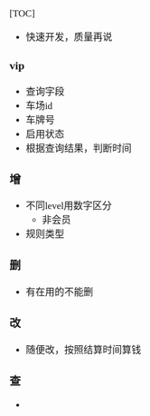 <span  style="font-family: Simsun,serif; font-size: 17px; ">

[TOC]

- 快速开发，质量再说

### vip

- 查询字段
- 车场id
- 车牌号
- 启用状态
- 根据查询结果，判断时间

### 增

- 不同level用数字区分
    - 非会员
- 规则类型

### 删

- 有在用的不能删

### 改

- 随便改，按照结算时间算钱

### 查

-

</span>